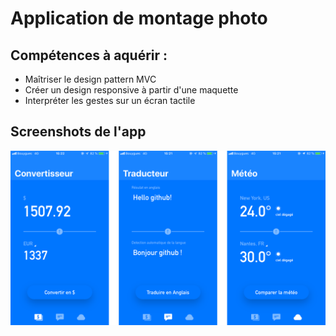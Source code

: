 # Application de montage photo

## Compétences à aquérir :

- Maîtriser le design pattern MVC
- Créer un design responsive à partir d'une maquette
- Interpréter les gestes sur un écran tactile

## Screenshots de l'app

![Screenshots de l'app Baluchon](screenshot/baluchon.png)
